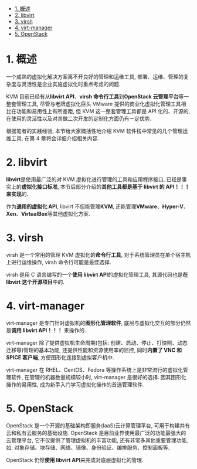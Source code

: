 
<!-- @import "[TOC]" {cmd="toc" depthFrom=1 depthTo=6 orderedList=false} -->

<!-- code_chunk_output -->

- [1. 概述](#1-概述)
- [2. libvirt](#2-libvirt)
- [3. virsh](#3-virsh)
- [4. virt-manager](#4-virt-manager)
- [5. OpenStack](#5-openstack)

<!-- /code_chunk_output -->

# 1. 概述

一个成熟的虚拟化解决方案离不开良好的管理和运维工具, 部署、运维、管理的复杂度与灵活性是企业实施虚拟化时重点考虑的问题.

KVM 目前已经有从**libvirt API**、**virsh 命令行工具**到**OpenStack 云管理平台**等一整套管理工具, 尽管与老牌虚拟化巨头 VMware 提供的商业化虚拟化管理工具相比在功能和易用性上有所差距, 但 KVM 这一整套管理工具都是 API 化的、开源的, 在使用的灵活性以及对其做二次开发的定制化方面仍有一定优势.

根据笔者的实践经验, 本节给大家概括性地介绍 KVM 软件栈中常见的几个管理运维工具, 在第 4 章将会详细介绍相关内容.

# 2. libvirt

**libvirt**是使用最广泛的对 KVM 虚拟化进行管理的工具和应用程序接口, 已经是事实上的**虚拟化接口标准**, 本节后部分介绍的**其他工具都是基于 libvirt 的 API！！！来实现**的.

作为**通用的虚拟化 API**, libvirt 不但能管理**KVM**, 还能管理**VMware**、**Hyper\-V**、**Xen**、**VirtualBox**等其他虚拟化方案.

# 3. virsh

virsh 是一个常用的管理 KVM 虚拟化的**命令行工具**, 对于系统管理员在单个宿主机上进行运维操作, virsh 命令行可能是最佳选择.

virsh 是用 C 语言编写的一个**使用 libvirt API**的虚拟化管理工具, 其源代码也是**在 libvirt 这个开源项目**中的.

# 4. virt-manager

virt\-manager 是专门针对虚拟机的**图形化管理软件**, 底层与虚拟化交互的部分仍然是**调用 libvirt API！！！** 来操作的.

virt\-manager 除了提供虚拟机生命周期(包括: 创建、启动、停止、打快照、动态迁移等)管理的基本功能, 还提供性能和资源使用率的监控, 同时**内置了 VNC 和 SPICE 客户端**, 方便图形化连接到虚拟客户机中.

virt\-manager 在 RHEL、CentOS、Fedora 等操作系统上是非常流行的虚拟化管理软件, 在管理的机器数量规模较小时, virt\-manager 是很好的选择. 因其图形化操作的易用性, 成为新手入门学习虚拟化操作的首选管理软件.

# 5. OpenStack

OpenStack 是一个开源的基础架构即服务(IaaS)云计算管理平台, 可用于构建共有云和私有云服务的基础设施. OpenStack 是目前业界使用最广泛的功能最强大的云管理平台, 它不仅提供了管理虚拟机的丰富功能, 还有非常多其他重要管理功能, 如: 对象存储、块存储、网络、镜像、身份验证、编排服务、控制面板等.

OpenStack 仍然**使用 libvirt API**来完成对底层虚拟化的管理.
